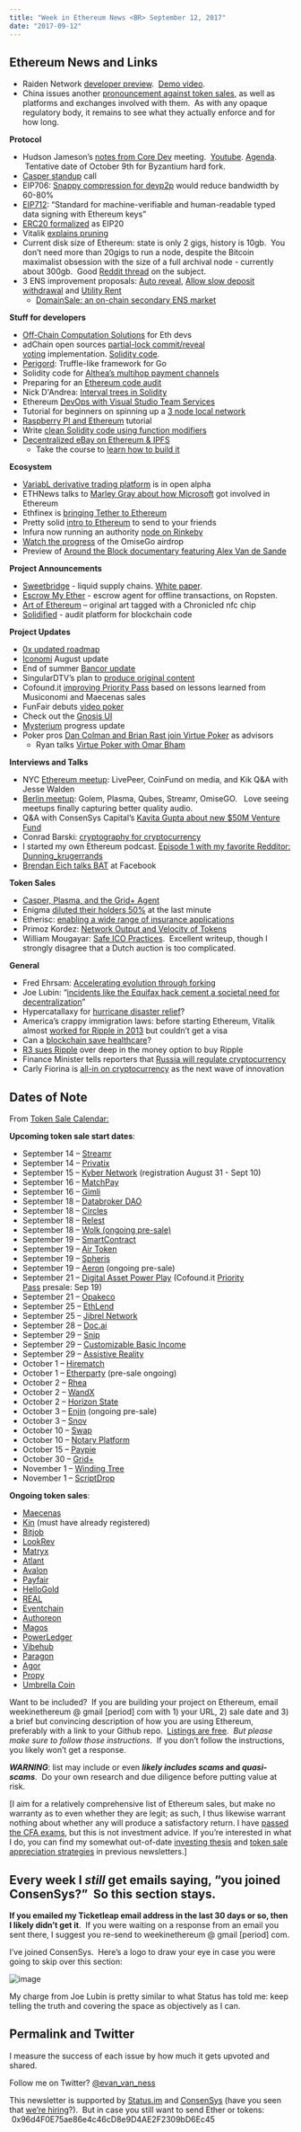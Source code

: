 ```yaml
---
title: "Week in Ethereum News <BR> September 12, 2017"
date: "2017-09-12"
---
```


## Ethereum News and Links  

- Raiden Network [developer preview](https://t.umblr.com/redirect?z=https%3A%2F%2Fmedium.com%2F%40raiden_network%2Fraiden-network-developer-preview-dad83ec3fc23&t=ZmI3ZDViYjZjYmJmYTA2OWYxYmNkN2FmMGY5M2U4MTIzY2I1MzEyMSx6cmNtMjFTYQ%3D%3D&b=t%3AQ8svKXOQOFn4j1wJ-IeWRA&p=https%3A%2F%2Fwww.weekinethereum.com%2Fpost%2F165303573848%2Fseptember-12-2017&m=0).  [Demo video](https://t.umblr.com/redirect?z=https%3A%2F%2Fwww.youtube.com%2Fwatch%3Fv%3DDDQP9EZ6qJM&t=NGFkMzM1NTU5ZDUxY2MzYTk4MmExNWNiZjkzMDA4OTgzMjk2YWU2MCx6cmNtMjFTYQ%3D%3D&b=t%3AQ8svKXOQOFn4j1wJ-IeWRA&p=https%3A%2F%2Fwww.weekinethereum.com%2Fpost%2F165303573848%2Fseptember-12-2017&m=0).
- China issues another [pronouncement against token sales](https://t.umblr.com/redirect?z=http%3A%2F%2Fwww.pbc.gov.cn%2Fenglish%2F130721%2F3377816%2Findex.html&t=YTczNDM5OWIyMTQ0ZjExZWM3NWIwZTlkZjA2OTkxZDk4Njg2ZDk0YSx6cmNtMjFTYQ%3D%3D&b=t%3AQ8svKXOQOFn4j1wJ-IeWRA&p=https%3A%2F%2Fwww.weekinethereum.com%2Fpost%2F165303573848%2Fseptember-12-2017&m=0), as well as platforms and exchanges involved with them.  As with any opaque regulatory body, it remains to see what they actually enforce and for how long.   
    

**Protocol**

- Hudson Jameson’s [notes from Core Dev](https://t.umblr.com/redirect?z=https%3A%2F%2Fwww.reddit.com%2Fr%2Fethereum%2Fcomments%2F6ywatn%2Fnotes_from_todays_ethereum_core_developer_meeting%2F&t=MDBlOTA4OGFkZjgyNjU0YTllNzdjM2UyZWIwZGYxMTgwMzRkNTY5OCx6cmNtMjFTYQ%3D%3D&b=t%3AQ8svKXOQOFn4j1wJ-IeWRA&p=https%3A%2F%2Fwww.weekinethereum.com%2Fpost%2F165303573848%2Fseptember-12-2017&m=0) meeting.  [Youtube](https://t.umblr.com/redirect?z=https%3A%2F%2Fwww.youtube.com%2Fwatch%3Fv%3D_5Tp_U1jBww&t=MjlhMzU0YzZiNTRiMWMzZjkxM2IwM2IxNDY2MzIwNzUxNjg4ZTNiOSx6cmNtMjFTYQ%3D%3D&b=t%3AQ8svKXOQOFn4j1wJ-IeWRA&p=https%3A%2F%2Fwww.weekinethereum.com%2Fpost%2F165303573848%2Fseptember-12-2017&m=0). [Agenda](https://t.umblr.com/redirect?z=https%3A%2F%2Fgithub.com%2Fethereum%2Fpm%2Fissues%2F22&t=MzZmZmExYTY2MTcwZGRiNmUwODEwMWYwM2Y1NTViZmI5ZWE1YTBiMix6cmNtMjFTYQ%3D%3D&b=t%3AQ8svKXOQOFn4j1wJ-IeWRA&p=https%3A%2F%2Fwww.weekinethereum.com%2Fpost%2F165303573848%2Fseptember-12-2017&m=0).  Tentative date of October 9th for Byzantium hard fork.
- [Casper standup](https://t.umblr.com/redirect?z=https%3A%2F%2Fwww.youtube.com%2Fwatch%3Fv%3DWCjdl1da6VA&t=MzEyYzBlMzUwYjNhNGExY2Y5MDNhYWUyMzBkODZkODU2YTYzODA0Myx6cmNtMjFTYQ%3D%3D&b=t%3AQ8svKXOQOFn4j1wJ-IeWRA&p=https%3A%2F%2Fwww.weekinethereum.com%2Fpost%2F165303573848%2Fseptember-12-2017&m=0) call
- EIP706: [Snappy compression for devp2p](https://t.umblr.com/redirect?z=https%3A%2F%2Fgithub.com%2Fethereum%2FEIPs%2Fpull%2F706&t=MWY5YjlkZDE3YWIwOGQ4YmU1ZTdmNjI3M2M4NGNkZmNjZDcwZmRmZCx6cmNtMjFTYQ%3D%3D&b=t%3AQ8svKXOQOFn4j1wJ-IeWRA&p=https%3A%2F%2Fwww.weekinethereum.com%2Fpost%2F165303573848%2Fseptember-12-2017&m=0) would reduce bandwidth by 60-80%
- [EIP712](https://t.umblr.com/redirect?z=https%3A%2F%2Fgithub.com%2Fethereum%2FEIPs%2Fpull%2F712&t=ZDk1ZGI3YjViNWQ0N2I3MWY4NmM3MDRlZWI1ZTQwMjY2OWQ2ZDIwYSx6cmNtMjFTYQ%3D%3D&b=t%3AQ8svKXOQOFn4j1wJ-IeWRA&p=https%3A%2F%2Fwww.weekinethereum.com%2Fpost%2F165303573848%2Fseptember-12-2017&m=0): “Standard for machine-verifiable and human-readable typed data signing with Ethereum keys”
- [ERC20 formalized](https://t.umblr.com/redirect?z=https%3A%2F%2Fgithub.com%2Fethereum%2FEIPs%2Fblob%2Fmaster%2FEIPS%2Feip-20-token-standard.md&t=NTUwYTgzNWI1MWU1YWI0OThjZTBkYTk2Y2RjZjFkZWM1NTk2ZGU5YSx6cmNtMjFTYQ%3D%3D&b=t%3AQ8svKXOQOFn4j1wJ-IeWRA&p=https%3A%2F%2Fwww.weekinethereum.com%2Fpost%2F165303573848%2Fseptember-12-2017&m=0) as EIP20
- Vitalik [explains pruning](https://t.umblr.com/redirect?z=https%3A%2F%2Fwww.reddit.com%2Fr%2Fethereum%2Fcomments%2F6zcoja%2F10_gb_in_2_days_as_a_bitcoiner_serious_question%2Fdmx36x3%2F%3Fcontext%3D3&t=NDllMjlmMDMxOTcwZGI5OWE2OTRmOTdhMmVlMDU1YWVlZWVjNzI0MCx6cmNtMjFTYQ%3D%3D&b=t%3AQ8svKXOQOFn4j1wJ-IeWRA&p=https%3A%2F%2Fwww.weekinethereum.com%2Fpost%2F165303573848%2Fseptember-12-2017&m=0)
- Current disk size of Ethereum: state is only 2 gigs, history is 10gb.  You don’t need more than 20gigs to run a node, despite the Bitcoin maximalist obsession with the size of a full archival node - currently about 300gb.  Good [Reddit thread](https://t.umblr.com/redirect?z=https%3A%2F%2Fwww.reddit.com%2Fr%2Fethereum%2Fcomments%2F6zcoja%2F10_gb_in_2_days_as_a_bitcoiner_serious_question%2F&t=ZDExMTQ4ZmFmYWJjZmVmNzE2YjU4MzUyMjQ3OWVjYzBhZTIwNzliYSx6cmNtMjFTYQ%3D%3D&b=t%3AQ8svKXOQOFn4j1wJ-IeWRA&p=https%3A%2F%2Fwww.weekinethereum.com%2Fpost%2F165303573848%2Fseptember-12-2017&m=0) on the subject.
- 3 ENS improvement proposals: [Auto reveal](https://t.umblr.com/redirect?z=https%3A%2F%2Fgithub.com%2Fethereum%2FEIPs%2Fpull%2F704&t=MTg3ZTFlMDA5ZmRjYTI3MTM0MzJmZTU5MTU0Mzg0MjYxN2Q2ZGU3MSx6cmNtMjFTYQ%3D%3D&b=t%3AQ8svKXOQOFn4j1wJ-IeWRA&p=https%3A%2F%2Fwww.weekinethereum.com%2Fpost%2F165303573848%2Fseptember-12-2017&m=0), [Allow slow deposit withdrawal](https://t.umblr.com/redirect?z=https%3A%2F%2Fgithub.com%2Fethereum%2FEIPs%2Fissues%2F705&t=ODA2ZDM2YmQyZDVhOTk0OGJhNDNjZmM3NGZmZmYzNmZkN2EyYzdkNix6cmNtMjFTYQ%3D%3D&b=t%3AQ8svKXOQOFn4j1wJ-IeWRA&p=https%3A%2F%2Fwww.weekinethereum.com%2Fpost%2F165303573848%2Fseptember-12-2017&m=0) and [Utility Rent](https://t.umblr.com/redirect?z=https%3A%2F%2Fgithub.com%2Fethereum%2FEIPs%2Fissues%2F708&t=MDE2OThjYjY5YzBjMGVhYmVhZGVmOGJiY2NiOTU3ZWE1MzQ4MmUzNSx6cmNtMjFTYQ%3D%3D&b=t%3AQ8svKXOQOFn4j1wJ-IeWRA&p=https%3A%2F%2Fwww.weekinethereum.com%2Fpost%2F165303573848%2Fseptember-12-2017&m=0)
    - [DomainSale: an on-chain secondary ENS market](https://t.umblr.com/redirect?z=https%3A%2F%2Fmedium.com%2F%40jgm.orinoco%2Fdomainsale-an-on-chain-secondary-ens-market-b3330f6e5dda&t=ZTViYjg0NWY0NDhkYzJhMDcyNTIxMTA3ZThiZGQ2NjVmZTQ5NzQ3YSx6cmNtMjFTYQ%3D%3D&b=t%3AQ8svKXOQOFn4j1wJ-IeWRA&p=https%3A%2F%2Fwww.weekinethereum.com%2Fpost%2F165303573848%2Fseptember-12-2017&m=0)  
        

**Stuff for developers**

- [Off-Chain Computation Solutions](https://t.umblr.com/redirect?z=https%3A%2F%2Fmedium.com%2F%40YondonFu%2Foff-chain-computation-solutions-for-ethereum-developers-507b23355b17&t=Y2I0MWEwNTQ3NjMyODgwY2IxYTZmYTk5OGI2MGRlNzlkNmUxNjMyOSx6cmNtMjFTYQ%3D%3D&b=t%3AQ8svKXOQOFn4j1wJ-IeWRA&p=https%3A%2F%2Fwww.weekinethereum.com%2Fpost%2F165303573848%2Fseptember-12-2017&m=0) for Eth devs
- adChain open sources [partial-lock commit/reveal voting](https://t.umblr.com/redirect?z=https%3A%2F%2Fmedium.com%2F%40AdChain%2Fa-walkthrough-of-plcr-voting-in-solidity-92420bd5b87c&t=MDA0NzRlMTYzZWYwMDQ1ZjQ4NTUwNjM4MjdhZDJiN2ZjODNmZTg5MSx6cmNtMjFTYQ%3D%3D&b=t%3AQ8svKXOQOFn4j1wJ-IeWRA&p=https%3A%2F%2Fwww.weekinethereum.com%2Fpost%2F165303573848%2Fseptember-12-2017&m=0) implementation. [Solidity code](https://t.umblr.com/redirect?z=https%3A%2F%2Fgithub.com%2FConsenSys%2FPLCRVoting&t=YzZkYzJjMWFkODEwZGNhZmM3YzBkZTM3MGQ3ODU4ZjNmZWMxYmQwZSx6cmNtMjFTYQ%3D%3D&b=t%3AQ8svKXOQOFn4j1wJ-IeWRA&p=https%3A%2F%2Fwww.weekinethereum.com%2Fpost%2F165303573848%2Fseptember-12-2017&m=0).
- [Perigord](https://t.umblr.com/redirect?z=https%3A%2F%2Fmedium.com%2F%40swarmmarket%2Fintroducing-perigord-golang-tools-for-ethereum-dapp-development-60556c2d9fd&t=ZTg0N2U3YTE1Zjg2NTRjODYzNWM2MmE3NDFiMzE0MDkxMDUzZDMzMix6cmNtMjFTYQ%3D%3D&b=t%3AQ8svKXOQOFn4j1wJ-IeWRA&p=https%3A%2F%2Fwww.weekinethereum.com%2Fpost%2F165303573848%2Fseptember-12-2017&m=0): Truffle-like framework for Go
- Solidity code for [Althea’s multihop payment channels](https://t.umblr.com/redirect?z=http%3A%2F%2Faltheamesh.com%2Fblog%2Faltheas-multihop-payment-channels%2F&t=NTA5OTY1ODFlOGFkM2MwZDQ2ZjIzZWNiZDBmMTVmN2ExNzc1Nzg3Nix6cmNtMjFTYQ%3D%3D&b=t%3AQ8svKXOQOFn4j1wJ-IeWRA&p=https%3A%2F%2Fwww.weekinethereum.com%2Fpost%2F165303573848%2Fseptember-12-2017&m=0)
- Preparing for an [Ethereum code audit](https://t.umblr.com/redirect?z=https%3A%2F%2Fmedia.consensys.net%2Fpreparing-for-a-smart-contract-code-audit-83691200cb9c&t=M2FjNjBmZTQ1ZGQ3OWI0N2ExZTE3NGRiMWRhMjZiZDE5OWFjNWM2Mix6cmNtMjFTYQ%3D%3D&b=t%3AQ8svKXOQOFn4j1wJ-IeWRA&p=https%3A%2F%2Fwww.weekinethereum.com%2Fpost%2F165303573848%2Fseptember-12-2017&m=0)
- Nick D'Andrea: [Interval trees in Solidity](https://t.umblr.com/redirect?z=https%3A%2F%2Fgithub.com%2Fgnidan%2Finterval-trees-solidity&t=YmQ3ZTg1M2ZmMDRjMjAxMzIzNzkyYjFkMmE3MWFiYTcxNDEwOWI2MSx6cmNtMjFTYQ%3D%3D&b=t%3AQ8svKXOQOFn4j1wJ-IeWRA&p=https%3A%2F%2Fwww.weekinethereum.com%2Fpost%2F165303573848%2Fseptember-12-2017&m=0)
- Ethereum [DevOps with Visual Studio Team Services](https://t.umblr.com/redirect?z=https%3A%2F%2Fdavidburela.wordpress.com%2F2017%2F09%2F06%2Fethereum-devops-with-vsts-easier-now-with-new-truffle-installer-npx%2F&t=YzI5OThkY2U2MzkyOTgxYjMyNDFhNDZkNmJiOWY1MGE4MzAzMjcxNyx6cmNtMjFTYQ%3D%3D&b=t%3AQ8svKXOQOFn4j1wJ-IeWRA&p=https%3A%2F%2Fwww.weekinethereum.com%2Fpost%2F165303573848%2Fseptember-12-2017&m=0)
- Tutorial for beginners on spinning up a [3 node local network](https://t.umblr.com/redirect?z=https%3A%2F%2Fgithub.com%2Fvincentchu%2Feth-private-net&t=ZmZlOWQzMDg5NDNkOTk1MTIzOWM4MjcxYWJjNmYxMTEzZGQxZjZiZCx6cmNtMjFTYQ%3D%3D&b=t%3AQ8svKXOQOFn4j1wJ-IeWRA&p=https%3A%2F%2Fwww.weekinethereum.com%2Fpost%2F165303573848%2Fseptember-12-2017&m=0)
- [Raspberry PI and Ethereum](https://t.umblr.com/redirect?z=https%3A%2F%2Fpgaleone.eu%2Fraspberry%2Fethereum%2Farchlinux%2F2017%2F09%2F06%2Fethereum-node-raspberri-pi-3%2F&t=NTEzZjYwNWUyYmNjNmNiMTgyYTdlNzdmNmNjMjExODRlZTMxNjI4NCx6cmNtMjFTYQ%3D%3D&b=t%3AQ8svKXOQOFn4j1wJ-IeWRA&p=https%3A%2F%2Fwww.weekinethereum.com%2Fpost%2F165303573848%2Fseptember-12-2017&m=0) tutorial
- Write [clean Solidity code using function modifiers](https://t.umblr.com/redirect?z=https%3A%2F%2Fblog.colony.io%2Fhow-to-write-clean-elegant-solidity-code-using-function-modifiers-ba55fb366a92&t=OTJlMDc0MDk3MWU5OWM0ZjJmZDE4ZTNiMzNiYjU1ZWQwNGM0MGJjNix6cmNtMjFTYQ%3D%3D&b=t%3AQ8svKXOQOFn4j1wJ-IeWRA&p=https%3A%2F%2Fwww.weekinethereum.com%2Fpost%2F165303573848%2Fseptember-12-2017&m=0)
- [Decentralized eBay on Ethereum & IPFS](https://t.umblr.com/redirect?z=https%3A%2F%2Fwww.reddit.com%2Fr%2Fethereum%2Fcomments%2F6ynhjz%2Fdecentralized_ebay_on_ethereum_ipfs%2F&t=OTk2Y2ZjZWFlODg4MTA5YjcxZGFlNTVhOWYwYjc4ZGEzZWRlYzkxNCx6cmNtMjFTYQ%3D%3D&b=t%3AQ8svKXOQOFn4j1wJ-IeWRA&p=https%3A%2F%2Fwww.weekinethereum.com%2Fpost%2F165303573848%2Fseptember-12-2017&m=0)
    - Take the course to [learn how to build it](https://t.umblr.com/redirect?z=https%3A%2F%2Fwww.zastrin.com%2F&t=NGM0YTYyYzVkZTc1NTgxNTlhYWRkNTdkODE4MDMzMWViMDRmMmMyMyx6cmNtMjFTYQ%3D%3D&b=t%3AQ8svKXOQOFn4j1wJ-IeWRA&p=https%3A%2F%2Fwww.weekinethereum.com%2Fpost%2F165303573848%2Fseptember-12-2017&m=0)

**Ecosystem**

- [VariabL derivative trading platform](https://t.umblr.com/redirect?z=https%3A%2F%2Fblog.variabl.io%2Fvariabl-open-alpha-goes-live-f793ef72e510&t=ZTdiOTI3ZGZkZGE4ZjY1ZjZjOGE4YThiOGY4OGM5NTU0YzY3NzViNyx6cmNtMjFTYQ%3D%3D&b=t%3AQ8svKXOQOFn4j1wJ-IeWRA&p=https%3A%2F%2Fwww.weekinethereum.com%2Fpost%2F165303573848%2Fseptember-12-2017&m=0) is in open alpha
- ETHNews talks to [Marley Gray about how Microsoft](https://t.umblr.com/redirect?z=https%3A%2F%2Fwww.ethnews.com%2Fethnews-exclusive-with-microsofts-marley-gray&t=NzFmYjU1OTZhMzE4MmNhYzRmNGVlNTRjMDQ4MWY1OGMzYTk2M2U3OSx6cmNtMjFTYQ%3D%3D&b=t%3AQ8svKXOQOFn4j1wJ-IeWRA&p=https%3A%2F%2Fwww.weekinethereum.com%2Fpost%2F165303573848%2Fseptember-12-2017&m=0) got involved in Ethereum
- Ethfinex is [bringing Tether to Ethereum](https://t.umblr.com/redirect?z=https%3A%2F%2Fblog.ethfinex.com%2Fannouncing-the-erc20-tether-c84cc33f076f&t=NDdhOWZlYjA2M2MxZDNlNTQ0MWMyMjgwM2U0MzMzNjFiY2JhODRlZCx6cmNtMjFTYQ%3D%3D&b=t%3AQ8svKXOQOFn4j1wJ-IeWRA&p=https%3A%2F%2Fwww.weekinethereum.com%2Fpost%2F165303573848%2Fseptember-12-2017&m=0)
- Pretty solid [intro to Ethereum](https://t.umblr.com/redirect?z=http%3A%2F%2Fveenspace.com%2Fethereum&t=ZTdmNzVhNTE5YTBkYTg3OWZhMTc4NmE3NmY4ZDNkOTU5NDE5NTEyMix6cmNtMjFTYQ%3D%3D&b=t%3AQ8svKXOQOFn4j1wJ-IeWRA&p=https%3A%2F%2Fwww.weekinethereum.com%2Fpost%2F165303573848%2Fseptember-12-2017&m=0) to send to your friends
- Infura now running an authority [node on Rinkeby](https://t.umblr.com/redirect?z=https%3A%2F%2Fblog.infura.io%2Finfuras-signer-and-bootnode-on-rinkeby-440de6f70961&t=ZWQ5MTYwNzEzMGRkNjc2ZTI2ZTQ5NmU0ODg1OGJhOTQ1N2IzMDI1Myx6cmNtMjFTYQ%3D%3D&b=t%3AQ8svKXOQOFn4j1wJ-IeWRA&p=https%3A%2F%2Fwww.weekinethereum.com%2Fpost%2F165303573848%2Fseptember-12-2017&m=0)
- [Watch the progress](https://t.umblr.com/redirect?z=https%3A%2F%2Fetherscan.io%2Faddress%2F0x862cb5b6eeaafb26ebb137e0c3c5d7728800439a%23tokentxns&t=MzkyYmI0ZmQ4YzIyNjVlZGY3YzU2MzE3YzVjZGJlNjU3MjUxYzcxNyx6cmNtMjFTYQ%3D%3D&b=t%3AQ8svKXOQOFn4j1wJ-IeWRA&p=https%3A%2F%2Fwww.weekinethereum.com%2Fpost%2F165303573848%2Fseptember-12-2017&m=0) of the OmiseGo airdrop
- Preview of [Around the Block documentary featuring Alex Van de Sande](https://t.umblr.com/redirect?z=https%3A%2F%2Fmedium.com%2Fparatii%2Faround-the-block-new-teaser-2-for-upcoming-documentary-series-1026f1fdf106&t=ZTczNWRhMTVlZTE5MDM1YTRkNDA3Y2UwY2UzZWIxZDUwZTA2NTU0OCx6cmNtMjFTYQ%3D%3D&b=t%3AQ8svKXOQOFn4j1wJ-IeWRA&p=https%3A%2F%2Fwww.weekinethereum.com%2Fpost%2F165303573848%2Fseptember-12-2017&m=0)

**Project Announcements**

- [Sweetbridge](https://t.umblr.com/redirect?z=https%3A%2F%2Fsweetbridge.com%2F&t=YzRlNzJhNGM2N2ZkMTI4MjUxNTM2YmEwZTdkYjUwYTQzMDBhZTI0YSx6cmNtMjFTYQ%3D%3D&b=t%3AQ8svKXOQOFn4j1wJ-IeWRA&p=https%3A%2F%2Fwww.weekinethereum.com%2Fpost%2F165303573848%2Fseptember-12-2017&m=0) - liquid supply chains. [White paper](https://t.umblr.com/redirect?z=https%3A%2F%2Fsweetbridge.com%2Fpublic%2Fdocs%2FSweetbridge-Whitepaper.pdf&t=MTIzMGU3YzUxNTZjZTAyYzhjN2YwZjY5ZTdmMWUwYjIyMGQ0MmJhMyx6cmNtMjFTYQ%3D%3D&b=t%3AQ8svKXOQOFn4j1wJ-IeWRA&p=https%3A%2F%2Fwww.weekinethereum.com%2Fpost%2F165303573848%2Fseptember-12-2017&m=0).
- [Escrow My Ether](https://t.umblr.com/redirect?z=http%3A%2F%2Fescrowmyether.com%2F&t=NWZlOWRhOTAyN2U3YjEyOTYzM2JhODc1ZmZhZDlmZGQ2N2U3OWQ2Yix6cmNtMjFTYQ%3D%3D&b=t%3AQ8svKXOQOFn4j1wJ-IeWRA&p=https%3A%2F%2Fwww.weekinethereum.com%2Fpost%2F165303573848%2Fseptember-12-2017&m=0) - escrow agent for offline transactions, on Ropsten.
- [Art of Ethereum](https://t.umblr.com/redirect?z=https%3A%2F%2Fartofethereum.com%2F&t=OGYzNzNkY2U3MjEzYjA0NDljNmYxOTg5N2RjZjAyYjFjZmRkYzc4Nyx6cmNtMjFTYQ%3D%3D&b=t%3AQ8svKXOQOFn4j1wJ-IeWRA&p=https%3A%2F%2Fwww.weekinethereum.com%2Fpost%2F165303573848%2Fseptember-12-2017&m=0) – original art tagged with a Chronicled nfc chip
- [Solidified](https://t.umblr.com/redirect?z=https%3A%2F%2Fwww.solidified.io%2F&t=MzI0N2VhZTQwZjkzYTk2MTg1ZTNlNWQ2MjA2NWVlMGU5MTIyODlkZCx6cmNtMjFTYQ%3D%3D&b=t%3AQ8svKXOQOFn4j1wJ-IeWRA&p=https%3A%2F%2Fwww.weekinethereum.com%2Fpost%2F165303573848%2Fseptember-12-2017&m=0) - audit platform for blockchain code

**Project Updates**

- [0x updated roadmap](https://t.umblr.com/redirect?z=https%3A%2F%2Fblog.0xproject.com%2Fupdate-0x-development-roadmap-359fc54b8885&t=OWE1NjliZWJiZDcwMjM1NGY4MTU2ZWQ4NWQ4ZWU1ZDYzYzJkYmI2YSx6cmNtMjFTYQ%3D%3D&b=t%3AQ8svKXOQOFn4j1wJ-IeWRA&p=https%3A%2F%2Fwww.weekinethereum.com%2Fpost%2F165303573848%2Fseptember-12-2017&m=0)
- [Iconomi](https://t.umblr.com/redirect?z=https%3A%2F%2Fmedium.com%2Ficonominet%2Ficonomi-monthly-update-august-2017-ea6e5491c653&t=OWNkNjhmOThiMTlkMGM1NGRiZmQxNjY5OTgzZTJhNGNhNDVjOWY5YSx6cmNtMjFTYQ%3D%3D&b=t%3AQ8svKXOQOFn4j1wJ-IeWRA&p=https%3A%2F%2Fwww.weekinethereum.com%2Fpost%2F165303573848%2Fseptember-12-2017&m=0) August update
- End of summer [Bancor update](https://t.umblr.com/redirect?z=https%3A%2F%2Fblog.bancor.network%2Fbancor-progress-update-42a2d8cabc70&t=Mzk0NWE3NWI5ZDdlOWQ1ZWJiMTY0YTY0OTQ3MmYzNGEyZGUyY2Q0Nix6cmNtMjFTYQ%3D%3D&b=t%3AQ8svKXOQOFn4j1wJ-IeWRA&p=https%3A%2F%2Fwww.weekinethereum.com%2Fpost%2F165303573848%2Fseptember-12-2017&m=0)
- SingularDTV’s plan to [produce original content](https://t.umblr.com/redirect?z=https%3A%2F%2Fmedium.com%2Fsingulardtv%2Fan-inside-look-at-singulardtvs-entertainment-division-f52b712c291e&t=N2Y3ODE4YTY3ZjNiMTE4MDllNWUyMjExNTRlZDc4ZTVjYzE4OTBkNix6cmNtMjFTYQ%3D%3D&b=t%3AQ8svKXOQOFn4j1wJ-IeWRA&p=https%3A%2F%2Fwww.weekinethereum.com%2Fpost%2F165303573848%2Fseptember-12-2017&m=0)
- Cofound.it [improving Priority Pass](https://t.umblr.com/redirect?z=https%3A%2F%2Fblog.cofound.it%2Fcofound-it-priority-pass-lessons-learned-and-rewarding-loyalty-in-future-crowdsales-84e01687a51a&t=NDliYjkxZTA2ZmFiOGE2OGZjMDM4NzhhNGNmOTA3M2ViMzIxMmFmOSx6cmNtMjFTYQ%3D%3D&b=t%3AQ8svKXOQOFn4j1wJ-IeWRA&p=https%3A%2F%2Fwww.weekinethereum.com%2Fpost%2F165303573848%2Fseptember-12-2017&m=0) based on lessons learned from Musiconomi and Maecenas sales
- FunFair debuts [video poker](https://t.umblr.com/redirect?z=https%3A%2F%2Fwww.reddit.com%2Fr%2Fethereum%2Fcomments%2F6yp0kt%2Ffunfair_update_our_first_video_poker_is%2F&t=NTBiOGJjNzAyMTYyNzY5ZDlhZTdhMDE4NzFkODcxNmFmYmRiNDhiZCx6cmNtMjFTYQ%3D%3D&b=t%3AQ8svKXOQOFn4j1wJ-IeWRA&p=https%3A%2F%2Fwww.weekinethereum.com%2Fpost%2F165303573848%2Fseptember-12-2017&m=0)
- Check out the [Gnosis UI](https://t.umblr.com/redirect?z=https%3A%2F%2Fblog.gnosis.pm%2Fa-sneak-peek-into-the-gnosis-management-interface-1ff324c870b1&t=M2FkNzUwYzczNjAwMzY2ZmM5MDFiNzY2ZTMyYTYzMjk5M2ExNWI4NSx6cmNtMjFTYQ%3D%3D&b=t%3AQ8svKXOQOFn4j1wJ-IeWRA&p=https%3A%2F%2Fwww.weekinethereum.com%2Fpost%2F165303573848%2Fseptember-12-2017&m=0)
- [Mysterium](https://t.umblr.com/redirect?z=https%3A%2F%2Fmedium.com%2Fmysterium-network%2Fteam-mysterium-august-updates-ac96c9243d03&t=MDkwMDZjMTE3NTk3MzZjNDRlMzhiOWJmMDcxNGFjZGI5ZjRlNmM0Mix6cmNtMjFTYQ%3D%3D&b=t%3AQ8svKXOQOFn4j1wJ-IeWRA&p=https%3A%2F%2Fwww.weekinethereum.com%2Fpost%2F165303573848%2Fseptember-12-2017&m=0) progress update
- Poker pros [Dan Colman and Brian Rast join Virtue Poker](https://t.umblr.com/redirect?z=https%3A%2F%2Fwww.pokernews.com%2Fnews%2F2017%2F09%2Fvirtue-poker-dan-colman-brian-rast-28926.htm&t=OWM2Y2FlYzc3OTBjYmRmNzA0OTNmYmM0MGIxZjA0Mzg4NDA5MDgxMCx6cmNtMjFTYQ%3D%3D&b=t%3AQ8svKXOQOFn4j1wJ-IeWRA&p=https%3A%2F%2Fwww.weekinethereum.com%2Fpost%2F165303573848%2Fseptember-12-2017&m=0) as advisors
    - Ryan talks [Virtue Poker with Omar Bham](https://t.umblr.com/redirect?z=https%3A%2F%2Fwww.youtube.com%2Fwatch%3Fv%3DfeaHhVNCVNo&t=NzU4YmQ5M2U1OTRkMmI0MzIzOWFjN2FjNGZkODdiNjZkNTRhZDU3NCx6cmNtMjFTYQ%3D%3D&b=t%3AQ8svKXOQOFn4j1wJ-IeWRA&p=https%3A%2F%2Fwww.weekinethereum.com%2Fpost%2F165303573848%2Fseptember-12-2017&m=0)

**Interviews and Talks**

- NYC [Ethereum meetup](https://t.umblr.com/redirect?z=https%3A%2F%2Fwww.youtube.com%2Fwatch%3Fv%3D-40W4BRFGtE&t=ZjEyZmEwNDViNGQ1MDdlOTk0ZmUwYjM5MTc5ZTRiN2E3M2Q4ZmE1NCx6cmNtMjFTYQ%3D%3D&b=t%3AQ8svKXOQOFn4j1wJ-IeWRA&p=https%3A%2F%2Fwww.weekinethereum.com%2Fpost%2F165303573848%2Fseptember-12-2017&m=0): LivePeer, CoinFund on media, and Kik Q&A with Jesse Walden
- [Berlin meetup](https://t.umblr.com/redirect?z=https%3A%2F%2Fwww.youtube.com%2Fwatch%3Fv%3DqZcxgkxXQjc&t=Yzg4M2M2OWZmNzZiYTRjOTIxN2I5YTg3MDBlNThkY2RjOTcwMjVjYSx6cmNtMjFTYQ%3D%3D&b=t%3AQ8svKXOQOFn4j1wJ-IeWRA&p=https%3A%2F%2Fwww.weekinethereum.com%2Fpost%2F165303573848%2Fseptember-12-2017&m=0): Golem, Plasma, Qubes, Streamr, OmiseGO.   Love seeing meetups finally capturing better quality audio.
- Q&A with ConsenSys Capital’s [Kavita Gupta about new $50M Venture Fund](https://t.umblr.com/redirect?z=https%3A%2F%2Fbitcoinmagazine.com%2Farticles%2Finterview-kavita-gupta-consensyss-pick-oversee-its-new-50m-venture-fund%2F&t=OGIxNGVlMjUxMGYyMmY1NGY3YWVjMzlmNTFiZWQ0YjNkODhlZmVhNix6cmNtMjFTYQ%3D%3D&b=t%3AQ8svKXOQOFn4j1wJ-IeWRA&p=https%3A%2F%2Fwww.weekinethereum.com%2Fpost%2F165303573848%2Fseptember-12-2017&m=0)
- Conrad Barski: [cryptography for cryptocurrency](https://t.umblr.com/redirect?z=https%3A%2F%2Fwww.youtube.com%2Fwatch%3Fv%3DFyqtl7eGQZY&t=NTRhYjllNmI2Njk0YmE1ODIwYTk0YzRhNGZjM2E1Mzg3YTAzYjJkMix6cmNtMjFTYQ%3D%3D&b=t%3AQ8svKXOQOFn4j1wJ-IeWRA&p=https%3A%2F%2Fwww.weekinethereum.com%2Fpost%2F165303573848%2Fseptember-12-2017&m=0)
- I started my own Ethereum podcast. [Episode 1 with my favorite Redditor: Dunning\_krugerrands](https://t.umblr.com/redirect?z=http%3A%2F%2Fthebitcoinpodcast.com%2Fan-ethereum-podcast-episode-1%2F&t=ODFlOGYwMzQ5YmU0OTQzM2M0MjBhNTBmODE4ZjcxMDAyNzJiZjAyYix6cmNtMjFTYQ%3D%3D&b=t%3AQ8svKXOQOFn4j1wJ-IeWRA&p=https%3A%2F%2Fwww.weekinethereum.com%2Fpost%2F165303573848%2Fseptember-12-2017&m=0)
- [Brendan Eich talks BAT](https://t.umblr.com/redirect?z=https%3A%2F%2Fvimeo.com%2F232905244&t=NDBiNThiODhlNTFkM2QwODY5YjcyZjA1NmRiMjNjMTRkNDcxZTJiZCx6cmNtMjFTYQ%3D%3D&b=t%3AQ8svKXOQOFn4j1wJ-IeWRA&p=https%3A%2F%2Fwww.weekinethereum.com%2Fpost%2F165303573848%2Fseptember-12-2017&m=0) at Facebook

**Token Sales**

- [Casper, Plasma, and the Grid+ Agent](https://t.umblr.com/redirect?z=https%3A%2F%2Fblog.gridplus.io%2Fcasper-plasma-and-the-grid-agent-944c324a1b69&t=OTYxZDkyYzM2YTBkNDc5MzViYWMzMzU3YzE1OWExZTZiZDY3MmY4NSx6cmNtMjFTYQ%3D%3D&b=t%3AQ8svKXOQOFn4j1wJ-IeWRA&p=https%3A%2F%2Fwww.weekinethereum.com%2Fpost%2F165303573848%2Fseptember-12-2017&m=0)
- Enigma [diluted their holders 50%](https://t.umblr.com/redirect?z=https%3A%2F%2Fblog.enigma.co%2Fenigmas-token-sale-full-details-4d70c56510ba&t=NTE4NjhhYzAxN2FhNjI1ZTdmZjc3ZTg1YTg5MzI2NmJlYmNmZmJlYyx6cmNtMjFTYQ%3D%3D&b=t%3AQ8svKXOQOFn4j1wJ-IeWRA&p=https%3A%2F%2Fwww.weekinethereum.com%2Fpost%2F165303573848%2Fseptember-12-2017&m=0) at the last minute  
- Etherisc: [enabling a wide range of insurance applications](https://t.umblr.com/redirect?z=https%3A%2F%2Fblog.etherisc.com%2Fetherisc-enabling-a-wide-range-of-insurance-applications-40fe325d0db2&t=NmZiYzkzMTIyM2JiOGM1ZTc1NmIwYTc4NGY2N2Y4OGRiOTIxMGE1Nyx6cmNtMjFTYQ%3D%3D&b=t%3AQ8svKXOQOFn4j1wJ-IeWRA&p=https%3A%2F%2Fwww.weekinethereum.com%2Fpost%2F165303573848%2Fseptember-12-2017&m=0)
- Primoz Kordez: [Network Output and Velocity of Tokens](https://t.umblr.com/redirect?z=https%3A%2F%2Fmedium.com%2F%40primoz.kordez%2Fnetwork-output-and-velocity-of-tokens-da7e800ca4c0&t=NGMwYTA0MTVmY2YwYmVhMmZhZjYyODMwNmVhYTIxOGYxYWUwNWM3Yyx6cmNtMjFTYQ%3D%3D&b=t%3AQ8svKXOQOFn4j1wJ-IeWRA&p=https%3A%2F%2Fwww.weekinethereum.com%2Fpost%2F165303573848%2Fseptember-12-2017&m=0)
- William Mougayar: [Safe ICO Practices](https://t.umblr.com/redirect?z=http%3A%2F%2Fstartupmanagement.org%2F2017%2F09%2F11%2Fsafe-ico-practices-sip%2F&t=ZDcwMWI0ZmNiZjYxZGViNDM2NTYzZmQwODEzMGJjNGE1M2Y1Yzk0Zix6cmNtMjFTYQ%3D%3D&b=t%3AQ8svKXOQOFn4j1wJ-IeWRA&p=https%3A%2F%2Fwww.weekinethereum.com%2Fpost%2F165303573848%2Fseptember-12-2017&m=0).  Excellent writeup, though I strongly disagree that a Dutch auction is too complicated.

**General**

- Fred Ehrsam: [Accelerating evolution through forking](https://t.umblr.com/redirect?z=https%3A%2F%2Fmedium.com%2F%40FEhrsam%2Faccelerating-evolution-through-forking-6b0bba85a2ba&t=OTY1M2NmMTVhNTIwNjZhNDhhZmNjMGJkYmE2MmQ3YTU0YzBjYTI2ZCx6cmNtMjFTYQ%3D%3D&b=t%3AQ8svKXOQOFn4j1wJ-IeWRA&p=https%3A%2F%2Fwww.weekinethereum.com%2Fpost%2F165303573848%2Fseptember-12-2017&m=0)
- Joe Lubin: “[incidents like the Equifax hack cement a societal need for decentralization](https://t.umblr.com/redirect?z=https%3A%2F%2Fwww.linkedin.com%2Fpulse%2Fanother-way-equifax-hack-road-decentralization-joseph-lubin&t=Yzg4NzgzZGM2MTdiNDg2MjhjMmY2NmZhZTVmZTdiMTY4ODZkYWMwNix6cmNtMjFTYQ%3D%3D&b=t%3AQ8svKXOQOFn4j1wJ-IeWRA&p=https%3A%2F%2Fwww.weekinethereum.com%2Fpost%2F165303573848%2Fseptember-12-2017&m=0)”
- Hypercatallaxy for [hurricane disaster relief](https://t.umblr.com/redirect?z=http%3A%2F%2Fcatallax.info%2Fnews%2F2017%2F9%2F8%2Fdevlog-10-harveycoin-decentralized-disaster-relief&t=MzJkZDExZGMwZWEzNjgwYzQ0YjQ1NDMyMDQ5NzcxYWUwMGZmZWRlMyx6cmNtMjFTYQ%3D%3D&b=t%3AQ8svKXOQOFn4j1wJ-IeWRA&p=https%3A%2F%2Fwww.weekinethereum.com%2Fpost%2F165303573848%2Fseptember-12-2017&m=0)?
- America’s crappy immigration laws: before starting Ethereum, Vitalik almost [worked for Ripple in 2013](https://twitter.com/VitalikButerin/status/907480569319014400) but couldn’t get a visa
- Can a [blockchain save healthcare](https://t.umblr.com/redirect?z=https%3A%2F%2Fblog.andreacoravos.com%2Fmyth-busting-can-a-blockchain-save-healthcare-d398cdebf0c1&t=ZDc2OGU4NDg1YTc0ODIxYTdmMTIyMGZmNGVhMjQwNGM2NTA4ODc0Nyx6cmNtMjFTYQ%3D%3D&b=t%3AQ8svKXOQOFn4j1wJ-IeWRA&p=https%3A%2F%2Fwww.weekinethereum.com%2Fpost%2F165303573848%2Fseptember-12-2017&m=0)?
- [R3 sues Ripple](https://t.umblr.com/redirect?z=http%3A%2F%2Fwww.reuters.com%2Farticle%2Fus-r3-ripple-lawsuit%2Fu-s-blockchain-startups-r3-and-ripple-in-legal-battle-idUSKCN1BJ27I&t=N2NiZmVlYzVlZDJiMmIxMmQ2Y2VkYmE4OTQ1YWU3ODFmNTYwNzJhMSx6cmNtMjFTYQ%3D%3D&b=t%3AQ8svKXOQOFn4j1wJ-IeWRA&p=https%3A%2F%2Fwww.weekinethereum.com%2Fpost%2F165303573848%2Fseptember-12-2017&m=0) over deep in the money option to buy Ripple
- Finance Minister tells reporters that [Russia will regulate cryptocurrency](https://t.umblr.com/redirect?z=https%3A%2F%2Fwww.bloomberg.com%2Fnews%2Farticles%2F2017-09-08%2Frussia-makes-u-turn-on-cryptocurrencies-after-backing-from-putin&t=MjZkYmNiNDZlOGM2MzczZjMzYTlhY2UyMzQ4MWM0Mjg3MDY3ZTMyNCx6cmNtMjFTYQ%3D%3D&b=t%3AQ8svKXOQOFn4j1wJ-IeWRA&p=https%3A%2F%2Fwww.weekinethereum.com%2Fpost%2F165303573848%2Fseptember-12-2017&m=0)
- Carly Fiorina is [all-in on cryptocurrency](https://t.umblr.com/redirect?z=https%3A%2F%2Fwww.youtube.com%2Fwatch%3Fv%3DU6AmspAq51g&t=OTQ4Y2FiYzNkMmEwZTcyNmFmOWQ4MTBjODA4N2U5NDIwNjgwYTY4MCx6cmNtMjFTYQ%3D%3D&b=t%3AQ8svKXOQOFn4j1wJ-IeWRA&p=https%3A%2F%2Fwww.weekinethereum.com%2Fpost%2F165303573848%2Fseptember-12-2017&m=0) as the next wave of innovation

## Dates of Note  

From [Token Sale Calendar:](https://t.umblr.com/redirect?z=http%3A%2F%2Fwww.tokensalecalendar.com&t=NjU0YzMwZThjODFhMDU4MGVkZWI3MmM1NmI2NzI2YzA5NGY4NTE4MCx6cmNtMjFTYQ%3D%3D&b=t%3AQ8svKXOQOFn4j1wJ-IeWRA&p=https%3A%2F%2Fwww.weekinethereum.com%2Fpost%2F165303573848%2Fseptember-12-2017&m=0)

**Upcoming token sale start dates**:

- September 14 – [Streamr](http://t.umblr.com/redirect?z=https%3A%2F%2Fwww.streamr.com%2F&t=ODk4ZWVkNGJjMTRkODA5YTQ4NzAzNzIyZDUwYmUyZmJiNzZiYzEwYyxyVm1XTkpWVQ%3D%3D&b=t%3ARqKlLBDa5AFqUBYwGpoSJQ&p=http%3A%2F%2Fwww.tokensalecalendar.com%2Fpost%2F165301068328%2Fupcoming-token-sale-start-dates-september-14&m=1)
- September 14 – [Privatix](http://t.umblr.com/redirect?z=https%3A%2F%2Fprivatix.io&t=Yzg1MGQ1Y2RhZDkzNGE3NzM2NDY4NDc2ODgzNGYzODg1NmIwMjBmZSxyVm1XTkpWVQ%3D%3D&b=t%3ARqKlLBDa5AFqUBYwGpoSJQ&p=http%3A%2F%2Fwww.tokensalecalendar.com%2Fpost%2F165301068328%2Fupcoming-token-sale-start-dates-september-14&m=1)
- September 15 – [Kyber Network](http://t.umblr.com/redirect?z=https%3A%2F%2Fkyber.network%2F&t=YjA0NzI5MzFiZGM4ZGFlOGFlYWZjNWI0M2I1NmYwYmM0N2I1YjkzOCxyVm1XTkpWVQ%3D%3D&b=t%3ARqKlLBDa5AFqUBYwGpoSJQ&p=http%3A%2F%2Fwww.tokensalecalendar.com%2Fpost%2F165301068328%2Fupcoming-token-sale-start-dates-september-14&m=1) (registration August 31 - Sept 10)
- September 16 – [MatchPay](http://t.umblr.com/redirect?z=http%3A%2F%2Fmatchpay.io%2F&t=MjIwMjE0MzMwODE1ZGQyNjMxMDgyMDg2YmM0NzJjZTNhYzhkMjNkZixyVm1XTkpWVQ%3D%3D&b=t%3ARqKlLBDa5AFqUBYwGpoSJQ&p=http%3A%2F%2Fwww.tokensalecalendar.com%2Fpost%2F165301068328%2Fupcoming-token-sale-start-dates-september-14&m=1)
- September 16 – [Gimli](http://t.umblr.com/redirect?z=http%3A%2F%2Fgimli.io%2F&t=YjVlZTJiYTUyNGZmYWUyMzA5ZDE5MWYyNGZmMGZkMjdlOTllMjFlMyxyVm1XTkpWVQ%3D%3D&b=t%3ARqKlLBDa5AFqUBYwGpoSJQ&p=http%3A%2F%2Fwww.tokensalecalendar.com%2Fpost%2F165301068328%2Fupcoming-token-sale-start-dates-september-14&m=1)
- September 18 – [Databroker DAO](http://t.umblr.com/redirect?z=https%3A%2F%2Fdatabrokerdao.com%2F&t=M2ZjYjg5MjQ5Y2RlNGY1NTllNjI3YmJjYzM1ODIxYzlhMTliMWI5YSxyVm1XTkpWVQ%3D%3D&b=t%3ARqKlLBDa5AFqUBYwGpoSJQ&p=http%3A%2F%2Fwww.tokensalecalendar.com%2Fpost%2F165301068328%2Fupcoming-token-sale-start-dates-september-14&m=1)
- September 18 – [Circles](http://t.umblr.com/redirect?z=https%3A%2F%2Fcirclesproject.io%2F&t=MTUwMjZmZTQ5NzJjNjgwNDUzNzExYTc2NmQxOTJhMGIyZTU5YTA1ZSxyVm1XTkpWVQ%3D%3D&b=t%3ARqKlLBDa5AFqUBYwGpoSJQ&p=http%3A%2F%2Fwww.tokensalecalendar.com%2Fpost%2F165301068328%2Fupcoming-token-sale-start-dates-september-14&m=1)
- September 18 – [Relest](http://t.umblr.com/redirect?z=https%3A%2F%2Fico.relest.io%2F&t=ZGVjZjZiYTdkZWE2YzgzZWZlNTBjZWNmNGIwMWUxYWRhOWY4NzQ4NixyVm1XTkpWVQ%3D%3D&b=t%3ARqKlLBDa5AFqUBYwGpoSJQ&p=http%3A%2F%2Fwww.tokensalecalendar.com%2Fpost%2F165301068328%2Fupcoming-token-sale-start-dates-september-14&m=1)
- September 18 – [Wolk (ongoing pre-sale)](http://t.umblr.com/redirect?z=https%3A%2F%2Fwolk.com%2F&t=MjMzMjE1YTFhMTBjNTBmMzVhMTYzMTM3ZWUzZmI1MzkwZTU2Y2U5NSxyVm1XTkpWVQ%3D%3D&b=t%3ARqKlLBDa5AFqUBYwGpoSJQ&p=http%3A%2F%2Fwww.tokensalecalendar.com%2Fpost%2F165301068328%2Fupcoming-token-sale-start-dates-september-14&m=1)
- September 19 – [SmartContract](http://t.umblr.com/redirect?z=https%3A%2F%2Fsmartcontract.com%2Flink&t=MmQ0MjMyN2Q2ZjQwNzIwZTI5ODllZWJhOTA4NGM4MGEyNDIwMzFiMyxyVm1XTkpWVQ%3D%3D&b=t%3ARqKlLBDa5AFqUBYwGpoSJQ&p=http%3A%2F%2Fwww.tokensalecalendar.com%2Fpost%2F165301068328%2Fupcoming-token-sale-start-dates-september-14&m=1)
- September 19 – [Air Token](http://t.umblr.com/redirect?z=https%3A%2F%2Fwww.airtoken.com%2F&t=ZGQ5M2E2YzJlMGI3MGQ3N2M1NzViYTRmNzQ5MzYwZDVkMmZhNGM1MixyVm1XTkpWVQ%3D%3D&b=t%3ARqKlLBDa5AFqUBYwGpoSJQ&p=http%3A%2F%2Fwww.tokensalecalendar.com%2Fpost%2F165301068328%2Fupcoming-token-sale-start-dates-september-14&m=1)
- September 19 – [Spheris](http://t.umblr.com/redirect?z=https%3A%2F%2Fspheris.io&t=MjM0MDI4Mzc1MDFmNzBjMjQ5N2ZjMTg2MTE3NjkzMjQ5ZTM3ZTI0MyxyVm1XTkpWVQ%3D%3D&b=t%3ARqKlLBDa5AFqUBYwGpoSJQ&p=http%3A%2F%2Fwww.tokensalecalendar.com%2Fpost%2F165301068328%2Fupcoming-token-sale-start-dates-september-14&m=1)
- September 19 – [Aeron](http://t.umblr.com/redirect?z=https%3A%2F%2Faeron.aero%2F&t=ZjgzYjU3MDA5NDRmMjM5NzFhOWJjMTZiOTU1YmMxYmQwZDUxODc1ZixyVm1XTkpWVQ%3D%3D&b=t%3ARqKlLBDa5AFqUBYwGpoSJQ&p=http%3A%2F%2Fwww.tokensalecalendar.com%2Fpost%2F165301068328%2Fupcoming-token-sale-start-dates-september-14&m=1) (ongoing pre-sale)
- September 21 – [Digital Asset Power Play](http://t.umblr.com/redirect?z=https%3A%2F%2Fwww.dapowerplay.com%2F&t=ZWZmMzkzZjMxMmNlNzAyYmYyZWE5ZTI0ZjljYTUxZGVkM2RhMzZhMixyVm1XTkpWVQ%3D%3D&b=t%3ARqKlLBDa5AFqUBYwGpoSJQ&p=http%3A%2F%2Fwww.tokensalecalendar.com%2Fpost%2F165301068328%2Fupcoming-token-sale-start-dates-september-14&m=1) (Cofound.it [Priority Pass](http://t.umblr.com/redirect?z=https%3A%2F%2Fblog.cofound.it%2Fevolving-the-cofound-it-priority-pass-3a9481ce83eb&t=ZGExOWFiNDAzOGM2YzE4YTkxMjVhYzk3ZjE3ZTAzOThiYzM2ZDNmMyxyVm1XTkpWVQ%3D%3D&b=t%3ARqKlLBDa5AFqUBYwGpoSJQ&p=http%3A%2F%2Fwww.tokensalecalendar.com%2Fpost%2F165301068328%2Fupcoming-token-sale-start-dates-september-14&m=1) presale: Sep 19)
- September 21 – [Opakeco](http://t.umblr.com/redirect?z=https%3A%2F%2Fwww.opakeco.org%2F&t=N2Y5YmVkODhmNTZkMDMxYzRiZGE3MmFjNjkwZjVjOTY0M2U2YzcxYyxyVm1XTkpWVQ%3D%3D&b=t%3ARqKlLBDa5AFqUBYwGpoSJQ&p=http%3A%2F%2Fwww.tokensalecalendar.com%2Fpost%2F165301068328%2Fupcoming-token-sale-start-dates-september-14&m=1)
- September 25 – [EthLend](http://t.umblr.com/redirect?z=https%3A%2F%2Fabout.ethlend.io%2F&t=NDg2YTQ3N2I1OTEwZDgyMDZjNTg5ODA1YjJhZDZlYzUxYjFiZGJlZCxyVm1XTkpWVQ%3D%3D&b=t%3ARqKlLBDa5AFqUBYwGpoSJQ&p=http%3A%2F%2Fwww.tokensalecalendar.com%2Fpost%2F165301068328%2Fupcoming-token-sale-start-dates-september-14&m=1)
- September 25 – [Jibrel Network](http://t.umblr.com/redirect?z=https%3A%2F%2Fjibrel.network&t=MzljMTFlNDQxNGMwODg0ODhkNmVhMmM0M2QxOTdlZThlMGQzNDg4ZCxyVm1XTkpWVQ%3D%3D&b=t%3ARqKlLBDa5AFqUBYwGpoSJQ&p=http%3A%2F%2Fwww.tokensalecalendar.com%2Fpost%2F165301068328%2Fupcoming-token-sale-start-dates-september-14&m=1)
- September 28 – [Doc.ai](http://t.umblr.com/redirect?z=https%3A%2F%2Fdoc.ai%2F&t=OGJmYjc1ZmQwNWY0ZjZkMzJiODcwNGJkN2I4NzQwOWIxNmNhMDFlYyxyVm1XTkpWVQ%3D%3D&b=t%3ARqKlLBDa5AFqUBYwGpoSJQ&p=http%3A%2F%2Fwww.tokensalecalendar.com%2Fpost%2F165301068328%2Fupcoming-token-sale-start-dates-september-14&m=1)
- September 29 – [Snip](http://t.umblr.com/redirect?z=https%3A%2F%2Fwww.snip.network&t=MmM3MTkyYjQwNTFhZDJiZWMzODdmNTE5NTQ5NDY4Y2I4MDcyYjIwMCxyVm1XTkpWVQ%3D%3D&b=t%3ARqKlLBDa5AFqUBYwGpoSJQ&p=http%3A%2F%2Fwww.tokensalecalendar.com%2Fpost%2F165301068328%2Fupcoming-token-sale-start-dates-september-14&m=1)
- September 29 – [Customizable Basic Income](http://t.umblr.com/redirect?z=http%3A%2F%2Fwww.customizablebasicincome.com&t=M2IxYzI0NDE0YmIzNDczYzQ5MjM5NTA5YTE3N2QzN2QyNDc1MDBmMixyVm1XTkpWVQ%3D%3D&b=t%3ARqKlLBDa5AFqUBYwGpoSJQ&p=http%3A%2F%2Fwww.tokensalecalendar.com%2Fpost%2F165301068328%2Fupcoming-token-sale-start-dates-september-14&m=1)
- September 29 – [Assistive Reality](http://t.umblr.com/redirect?z=https%3A%2F%2Faronline.io%2F&t=MjEwZjVmNjgyMGJlZWI4NGZlZjIwZWU2ZjI3NDcxOGY2ZDgwMmFlNCxyVm1XTkpWVQ%3D%3D&b=t%3ARqKlLBDa5AFqUBYwGpoSJQ&p=http%3A%2F%2Fwww.tokensalecalendar.com%2Fpost%2F165301068328%2Fupcoming-token-sale-start-dates-september-14&m=1)
- October 1 – [Hirematch](http://t.umblr.com/redirect?z=http%3A%2F%2Fhirematch.io%2F&t=NTQ1YzkwYzEzMWI3NDJlYzkxNzI2OTZkZTQ5ZjRkZWUwYmY5NjM3YSxyVm1XTkpWVQ%3D%3D&b=t%3ARqKlLBDa5AFqUBYwGpoSJQ&p=http%3A%2F%2Fwww.tokensalecalendar.com%2Fpost%2F165301068328%2Fupcoming-token-sale-start-dates-september-14&m=1)
- October 1 – [Etherparty](http://t.umblr.com/redirect?z=https%3A%2F%2Fico.etherparty.io%2F&t=MzAyNmE2OWM0Y2E4YzViMjc2MTM3MjQ1NWY3ZTU0YTFhMTViZjJlOSxyVm1XTkpWVQ%3D%3D&b=t%3ARqKlLBDa5AFqUBYwGpoSJQ&p=http%3A%2F%2Fwww.tokensalecalendar.com%2Fpost%2F165301068328%2Fupcoming-token-sale-start-dates-september-14&m=1) (pre-sale ongoing)
- October 2 – [Rhea](http://t.umblr.com/redirect?z=http%3A%2F%2Fwww.rheatoken.io%2F&t=NmRkODQ1NWNmNWQ0MjMyZmI2MjViNjE0NjIyNWE5MWFlNWRkYzk5MixyVm1XTkpWVQ%3D%3D&b=t%3ARqKlLBDa5AFqUBYwGpoSJQ&p=http%3A%2F%2Fwww.tokensalecalendar.com%2Fpost%2F165301068328%2Fupcoming-token-sale-start-dates-september-14&m=1)
- October 2 – [WandX](http://t.umblr.com/redirect?z=http%3A%2F%2Fwandx.co%2F&t=NjBjYTBkMmU3ZTJkMjU5MzllODY0OTk4YWY2NDAxMGM2ZjBjYTVkZSxyVm1XTkpWVQ%3D%3D&b=t%3ARqKlLBDa5AFqUBYwGpoSJQ&p=http%3A%2F%2Fwww.tokensalecalendar.com%2Fpost%2F165301068328%2Fupcoming-token-sale-start-dates-september-14&m=1)
- October 2 – [Horizon State](http://t.umblr.com/redirect?z=https%3A%2F%2Fhorizonstate.com%2F&t=YTU0M2FiNGE5MTQyNDFkMjBmYTQ0M2NhNWRmY2QzY2ZkNmViZjBjNCxyVm1XTkpWVQ%3D%3D&b=t%3ARqKlLBDa5AFqUBYwGpoSJQ&p=http%3A%2F%2Fwww.tokensalecalendar.com%2Fpost%2F165301068328%2Fupcoming-token-sale-start-dates-september-14&m=1)
- October 3 – [Enjin](http://t.umblr.com/redirect?z=https%3A%2F%2Fenjincoin.io&t=ZDM2OTJkZGFmYmRlMTc2M2I2ZDQzZDBmMTcxOTA5N2IzNjkyYmE4MCxyVm1XTkpWVQ%3D%3D&b=t%3ARqKlLBDa5AFqUBYwGpoSJQ&p=http%3A%2F%2Fwww.tokensalecalendar.com%2Fpost%2F165301068328%2Fupcoming-token-sale-start-dates-september-14&m=1) (ongoing pre-sale)
- October 3 – [Snov](http://t.umblr.com/redirect?z=https%3A%2F%2Ftokensale.snov.io%2F&t=NzEwZDk0NGJhNDZjZjgzZWQzMDNhNzkzNGJhODNhZjdjYTZlZjQyMSxyVm1XTkpWVQ%3D%3D&b=t%3ARqKlLBDa5AFqUBYwGpoSJQ&p=http%3A%2F%2Fwww.tokensalecalendar.com%2Fpost%2F165301068328%2Fupcoming-token-sale-start-dates-september-14&m=1)
- October 10 – [Swap](http://t.umblr.com/redirect?z=https%3A%2F%2Fswap.tech&t=ODg5NDdkZjhlOThlMDMyZmMxNWZlMTU1ZjJjYWVlYTk3OTdiMjJlOCxyVm1XTkpWVQ%3D%3D&b=t%3ARqKlLBDa5AFqUBYwGpoSJQ&p=http%3A%2F%2Fwww.tokensalecalendar.com%2Fpost%2F165301068328%2Fupcoming-token-sale-start-dates-september-14&m=1)
- October 10 – [Notary Platform](http://t.umblr.com/redirect?z=https%3A%2F%2Fwww.notary-platform.com&t=ZGRhMzZkZGQ3M2U5Yzg2OTM0MzM2ZWVkOTU5Y2Q0YWI3YjVkZjViNCxyVm1XTkpWVQ%3D%3D&b=t%3ARqKlLBDa5AFqUBYwGpoSJQ&p=http%3A%2F%2Fwww.tokensalecalendar.com%2Fpost%2F165301068328%2Fupcoming-token-sale-start-dates-september-14&m=1)
- October 15 – [Paypie](http://t.umblr.com/redirect?z=https%3A%2F%2Fwww.paypie.com%2F&t=NzI2ZTllMjAwNTY2NGE4YWMyM2NlNzNhYjAyYTE5ZGQ0NjYwNDBhOCxyVm1XTkpWVQ%3D%3D&b=t%3ARqKlLBDa5AFqUBYwGpoSJQ&p=http%3A%2F%2Fwww.tokensalecalendar.com%2Fpost%2F165301068328%2Fupcoming-token-sale-start-dates-september-14&m=1)
- October 30 – [Grid+](http://t.umblr.com/redirect?z=https%3A%2F%2Fgridplus.io%2F&t=Y2Q4MGQwZDJkMzY1ZDM4ZGUxZGY1Y2YxYmI1OWIyMzA4ZWQyNjI5NyxyVm1XTkpWVQ%3D%3D&b=t%3ARqKlLBDa5AFqUBYwGpoSJQ&p=http%3A%2F%2Fwww.tokensalecalendar.com%2Fpost%2F165301068328%2Fupcoming-token-sale-start-dates-september-14&m=1)
- November 1 – [Winding Tree](http://t.umblr.com/redirect?z=https%3A%2F%2Fwindingtree.com%2F&t=ZGY2YzI2OTY0YmZiYThkYWRmODlmMGIxYjNiOTliN2JjODkwNWViOSxyVm1XTkpWVQ%3D%3D&b=t%3ARqKlLBDa5AFqUBYwGpoSJQ&p=http%3A%2F%2Fwww.tokensalecalendar.com%2Fpost%2F165301068328%2Fupcoming-token-sale-start-dates-september-14&m=1)
- November 1 – [ScriptDrop](http://t.umblr.com/redirect?z=https%3A%2F%2Fwww.scriptdrop.io%2F&t=YzA3ZGQ3OGNiNWI0NjMxMzMyODc4OTYwMDM5MmQ2MDk5Y2QwZDk2YSxyVm1XTkpWVQ%3D%3D&b=t%3ARqKlLBDa5AFqUBYwGpoSJQ&p=http%3A%2F%2Fwww.tokensalecalendar.com%2Fpost%2F165301068328%2Fupcoming-token-sale-start-dates-september-14&m=1)

**Ongoing token sales**:

- [Maecenas](http://t.umblr.com/redirect?z=https%3A%2F%2Fwww.maecenas.co%2F&t=NTI0ZmE1NzBhNjAwNjA0YmRlMzU1MjVjMjQyMjkzNmY1YTA3ZGRkNSxyVm1XTkpWVQ%3D%3D&b=t%3ARqKlLBDa5AFqUBYwGpoSJQ&p=http%3A%2F%2Fwww.tokensalecalendar.com%2Fpost%2F165301068328%2Fupcoming-token-sale-start-dates-september-14&m=1)
- [Kin](http://t.umblr.com/redirect?z=https%3A%2F%2Fkin.kik.com%2F&t=YWRlMzU0NGU2ODEyNjNiYTZiMDI3NDIxZWNiM2RjOGY3NTcwZDRjZCxyVm1XTkpWVQ%3D%3D&b=t%3ARqKlLBDa5AFqUBYwGpoSJQ&p=http%3A%2F%2Fwww.tokensalecalendar.com%2Fpost%2F165301068328%2Fupcoming-token-sale-start-dates-september-14&m=1) (must have already registered)
- [Bitjob](http://t.umblr.com/redirect?z=https%3A%2F%2Fbitjob.io%2F&t=OWUxNmQ5YmY2YWNmNmJjZWVhZmVmMzM4MTRhMzRiYjM0MDUxMzQyNSxyVm1XTkpWVQ%3D%3D&b=t%3ARqKlLBDa5AFqUBYwGpoSJQ&p=http%3A%2F%2Fwww.tokensalecalendar.com%2Fpost%2F165301068328%2Fupcoming-token-sale-start-dates-september-14&m=1)
- [LookRev](http://t.umblr.com/redirect?z=https%3A%2F%2Flookrev.com%2F&t=OWE1N2RjYmM5N2QzYWYzZjljYWU1N2Q0MWUzMTA1MTE1YmFiZTJmYixDYWc5NlMwNQ%3D%3D&b=t%3ARqKlLBDa5AFqUBYwGpoSJQ&p=http%3A%2F%2Fwww.tokensalecalendar.com%2Fpost%2F164551949273%2Fupcoming-token-sale-start-dates-august-24&m=1)
- [Matryx](http://t.umblr.com/redirect?z=https%3A%2F%2Fmatryx.ai%2F&t=NzIyZDQ1NTQ2NGUwZGYyNzljOTdhZjhhZDMzYjQzMzdmMTAwZTI4NCxyVm1XTkpWVQ%3D%3D&b=t%3ARqKlLBDa5AFqUBYwGpoSJQ&p=http%3A%2F%2Fwww.tokensalecalendar.com%2Fpost%2F165301068328%2Fupcoming-token-sale-start-dates-september-14&m=1)
- [Atlant](http://t.umblr.com/redirect?z=https%3A%2F%2Fatlant.io%2F&t=N2M5MGVjZjM1NTNhZmU5MWY3YzkwN2VjZmQyMjVlZmIzNjNlMTJmZixyVm1XTkpWVQ%3D%3D&b=t%3ARqKlLBDa5AFqUBYwGpoSJQ&p=http%3A%2F%2Fwww.tokensalecalendar.com%2Fpost%2F165301068328%2Fupcoming-token-sale-start-dates-september-14&m=1)
- [Avalon](http://t.umblr.com/redirect?z=https%3A%2F%2Favalon.nu&t=MDJjY2YzODExODExOTUyMzRhZDcxMDdjOTNjMDZlZDllNTExODZmYSxyVm1XTkpWVQ%3D%3D&b=t%3ARqKlLBDa5AFqUBYwGpoSJQ&p=http%3A%2F%2Fwww.tokensalecalendar.com%2Fpost%2F165301068328%2Fupcoming-token-sale-start-dates-september-14&m=1)
- [Payfair](http://t.umblr.com/redirect?z=https%3A%2F%2Fpayfair.io%2F&t=OTJmMjYyOGIwNjViZGJjN2NhNTNkMWJkN2M5ZTI1NzcxZTlkNjFkNyxyVm1XTkpWVQ%3D%3D&b=t%3ARqKlLBDa5AFqUBYwGpoSJQ&p=http%3A%2F%2Fwww.tokensalecalendar.com%2Fpost%2F165301068328%2Fupcoming-token-sale-start-dates-september-14&m=1)
- [HelloGold](http://t.umblr.com/redirect?z=https%3A%2F%2Fwww.hellogold.org%2F&t=NzBmMWU1YTc1ODc4MGI0MzFhN2ViYThmOGFlNjg5YjlmODIzNjU4NyxyVm1XTkpWVQ%3D%3D&b=t%3ARqKlLBDa5AFqUBYwGpoSJQ&p=http%3A%2F%2Fwww.tokensalecalendar.com%2Fpost%2F165301068328%2Fupcoming-token-sale-start-dates-september-14&m=1)
- [REAL](http://t.umblr.com/redirect?z=https%3A%2F%2Fwww.real.markets%2F&t=YWI4NDgzMzk5NmY1YWY5NWI5NjA1NTc4NjA1MDM0ZDBjNTAwMGM5OSxyVm1XTkpWVQ%3D%3D&b=t%3ARqKlLBDa5AFqUBYwGpoSJQ&p=http%3A%2F%2Fwww.tokensalecalendar.com%2Fpost%2F165301068328%2Fupcoming-token-sale-start-dates-september-14&m=1)
- [Eventchain](http://t.umblr.com/redirect?z=https%3A%2F%2Feventchain.io%2F&t=NGM2YWU3OWRjNjU0NTY0MTc4MzQzOWI4N2M3M2MwNGMzZjQ2ZTk4NyxyVm1XTkpWVQ%3D%3D&b=t%3ARqKlLBDa5AFqUBYwGpoSJQ&p=http%3A%2F%2Fwww.tokensalecalendar.com%2Fpost%2F165301068328%2Fupcoming-token-sale-start-dates-september-14&m=1)
- [Authoreon](http://t.umblr.com/redirect?z=https%3A%2F%2Fwww.authoreon.io%2F&t=NjBkODM4ODVjYWE0MDAyMGFhOGZlNjlkMzYxYzMzZTgxMGZjM2VkOSxyVm1XTkpWVQ%3D%3D&b=t%3ARqKlLBDa5AFqUBYwGpoSJQ&p=http%3A%2F%2Fwww.tokensalecalendar.com%2Fpost%2F165301068328%2Fupcoming-token-sale-start-dates-september-14&m=1)
- [Magos](http://t.umblr.com/redirect?z=https%3A%2F%2Fmagos.io&t=MmZlNzA1NDE0YzYzOThkMjVlNmFiMGYxYWIxMjRiN2E1NjhmZjhhYSxyVm1XTkpWVQ%3D%3D&b=t%3ARqKlLBDa5AFqUBYwGpoSJQ&p=http%3A%2F%2Fwww.tokensalecalendar.com%2Fpost%2F165301068328%2Fupcoming-token-sale-start-dates-september-14&m=1)
- [PowerLedger](http://t.umblr.com/redirect?z=https%3A%2F%2Fpowerledger.io%2F&t=NjE1YjE2MzE3MjJmNjFlY2I1YjMwODYyYWNlYTk4YzgwMWM5MTM1MSxyVm1XTkpWVQ%3D%3D&b=t%3ARqKlLBDa5AFqUBYwGpoSJQ&p=http%3A%2F%2Fwww.tokensalecalendar.com%2Fpost%2F165301068328%2Fupcoming-token-sale-start-dates-september-14&m=1)
- [Vibehub](http://t.umblr.com/redirect?z=http%3A%2F%2Fwww.vibehub.io%2F&t=Y2Q0MjhjOGM5MDM4MWYzMjI3ZGFjYmI5NjE2MzAxNjIzMWYyOTM1MCxyVm1XTkpWVQ%3D%3D&b=t%3ARqKlLBDa5AFqUBYwGpoSJQ&p=http%3A%2F%2Fwww.tokensalecalendar.com%2Fpost%2F165301068328%2Fupcoming-token-sale-start-dates-september-14&m=1)
- [Paragon](http://t.umblr.com/redirect?z=https%3A%2F%2Fparagoncoin.com&t=MjYyMWU5Nzk5ZDNlMThlN2MwMzhjMzZmMjdkZWIxMGZmZWI2NjI1NyxyVm1XTkpWVQ%3D%3D&b=t%3ARqKlLBDa5AFqUBYwGpoSJQ&p=http%3A%2F%2Fwww.tokensalecalendar.com%2Fpost%2F165301068328%2Fupcoming-token-sale-start-dates-september-14&m=1)
- [Agor](http://t.umblr.com/redirect?z=https%3A%2F%2Ftheagora.io%2F&t=ZTMzZmNlMzQ3ZmM0ZDcxNTZiZmQ2NTJhMzAxYmY2YTdlMjgzYjQ0MSxyVm1XTkpWVQ%3D%3D&b=t%3ARqKlLBDa5AFqUBYwGpoSJQ&p=http%3A%2F%2Fwww.tokensalecalendar.com%2Fpost%2F165301068328%2Fupcoming-token-sale-start-dates-september-14&m=1)
- [Propy](http://t.umblr.com/redirect?z=http%3A%2F%2Fwww.propy.com%2F&t=ZTQxYTViYjQwNzRmYmU5YjM5N2JmYmFmZTZlNTg0OTVlOTE4M2VhNixyVm1XTkpWVQ%3D%3D&b=t%3ARqKlLBDa5AFqUBYwGpoSJQ&p=http%3A%2F%2Fwww.tokensalecalendar.com%2Fpost%2F165301068328%2Fupcoming-token-sale-start-dates-september-14&m=1)
- [Umbrella Coin](http://t.umblr.com/redirect?z=https%3A%2F%2Fwww.umbrellacoin.org&t=MjE1NDRjNjkwODc5MmY5YzBhZDhhNjA4OTIzZGM4YWVmNzAxOTA5MyxyVm1XTkpWVQ%3D%3D&b=t%3ARqKlLBDa5AFqUBYwGpoSJQ&p=http%3A%2F%2Fwww.tokensalecalendar.com%2Fpost%2F165301068328%2Fupcoming-token-sale-start-dates-september-14&m=1)

Want to be included?  If you are building your project on Ethereum, email weekinethereum @ gmail \[period\] com with 1) your URL, 2) sale date and 3) a brief but convincing description of how you are using Ethereum, preferably with a link to your Github repo.  [Listings are free](http://t.umblr.com/redirect?z=http%3A%2F%2Fwww.evanvanness.com%2Fpost%2F161510103861%2Fannouncing-tokensalecalendarcom&t=ZWUyMTdiMTNlMzU3ZjZhOTg1Zjg5Y2RlOGNmMTFmMzFhMTE2N2Q0ZixyVm1XTkpWVQ%3D%3D&b=t%3ARqKlLBDa5AFqUBYwGpoSJQ&p=http%3A%2F%2Fwww.tokensalecalendar.com%2Fpost%2F165301068328%2Fupcoming-token-sale-start-dates-september-14&m=1).  _But please make sure to follow those instructions_.  If you don’t follow the instructions, you likely won’t get a response.

_**WARNING**_: list may include or even **_likely includes scams_ and _quasi-scams_**.  Do your own research and due diligence before putting value at risk.

\[I aim for a relatively comprehensive list of Ethereum sales, but make no warranty as to even whether they are legit; as such, I thus likewise warrant nothing about whether any will produce a satisfactory return. I have [passed the CFA exams](https://t.umblr.com/redirect?z=http%3A%2F%2Fwww.evanvanness.com%2Fpost%2F144767932386%2Fprepare-effectively-for-the-cfa-exam-how-to-skip&t=YzJkMTdkN2RiM2U0ZDI1YWZlZTU5ZWY3MzMyMDg3NWYyNWI3YmNjZix6cmNtMjFTYQ%3D%3D&b=t%3AQ8svKXOQOFn4j1wJ-IeWRA&p=https%3A%2F%2Fwww.weekinethereum.com%2Fpost%2F165303573848%2Fseptember-12-2017&m=0), but this is not investment advice. If you’re interested in what I do, you can find my somewhat out-of-date [investing thesis](http://www.weekinethereum.com/post/155180529233/august-28-2016) and [token sale appreciation strategies](http://www.weekinethereum.com/post/155180207393/september-4-2016) in previous newsletters.\]

## Every week I _still_ get emails saying, “you joined ConsenSys?”  So this section stays.

**If you emailed my Ticketleap email address in the last 30 days or so, then I likely didn’t get it**.  If you were waiting on a response from an email you sent there, I suggest you re-send to weekinethereum @ gmail \[period\] com.

I’ve joined ConsenSys.  Here’s a logo to draw your eye in case you were going to skip over this section:

![image](https://66.media.tumblr.com/4428e704e85cb730c9e9a23f089bb697/tumblr_inline_ow8gfhMVdV1rxca3y_250.jpg)

My charge from Joe Lubin is pretty similar to what Status has told me: keep telling the truth and covering the space as objectively as I can.   

## Permalink and Twitter  

I measure the success of each issue by how much it gets upvoted and shared.  
  
  
  
Follow me on Twitter? [@evan\_van\_ness](https://twitter.com/evan_van_ness)

This newsletter is supported by [Status.im](https://t.umblr.com/redirect?z=https%3A%2F%2Fstatus.im%2F&t=OGY4OTU0ODNhYzMwOGZkMjE5N2MwMDUxMmY1NjFlODNkZDMxOTIzZCx6cmNtMjFTYQ%3D%3D&b=t%3AQ8svKXOQOFn4j1wJ-IeWRA&p=https%3A%2F%2Fwww.weekinethereum.com%2Fpost%2F165303573848%2Fseptember-12-2017&m=0) and [ConsenSys](https://t.umblr.com/redirect?z=https%3A%2F%2Fconsensys.net&t=OTEyNGY1MDUyZTZlNzllMDQyM2VkZjBiYTRmYjUxYTdmNjhiN2JlZix6cmNtMjFTYQ%3D%3D&b=t%3AQ8svKXOQOFn4j1wJ-IeWRA&p=https%3A%2F%2Fwww.weekinethereum.com%2Fpost%2F165303573848%2Fseptember-12-2017&m=0) (have you seen that [we’re hiring](https://t.umblr.com/redirect?z=http%3A%2F%2Fgrnh.se%2Fslxih51&t=NTc5Y2IxNzU5MmYzMWIzZDQyN2U3ZDFmZmU2ZjgzMjY4YjExZjUyYix6cmNtMjFTYQ%3D%3D&b=t%3AQ8svKXOQOFn4j1wJ-IeWRA&p=https%3A%2F%2Fwww.weekinethereum.com%2Fpost%2F165303573848%2Fseptember-12-2017&m=0)?).  But in case you still want to send Ether or tokens:  0x96d4F0E75ae86e4c46cD8e9D4AE2F2309bD6Ec45
